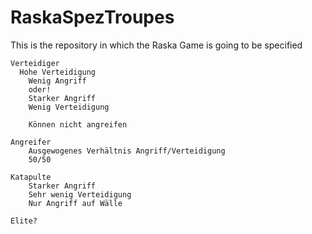 RaskaSpezTroupes
=========

This is the repository in which the Raska Game is going to be specified


    Verteidiger
      Hohe Verteidigung
        Wenig Angriff
        oder! 
        Starker Angriff
        Wenig Verteidigung
  
        Können nicht angreifen

    Angreifer
        Ausgewogenes Verhältnis Angriff/Verteidigung
        50/50

    Katapulte
        Starker Angriff
        Sehr wenig Verteidigung
        Nur Angriff auf Wälle
  	
    Elite?
